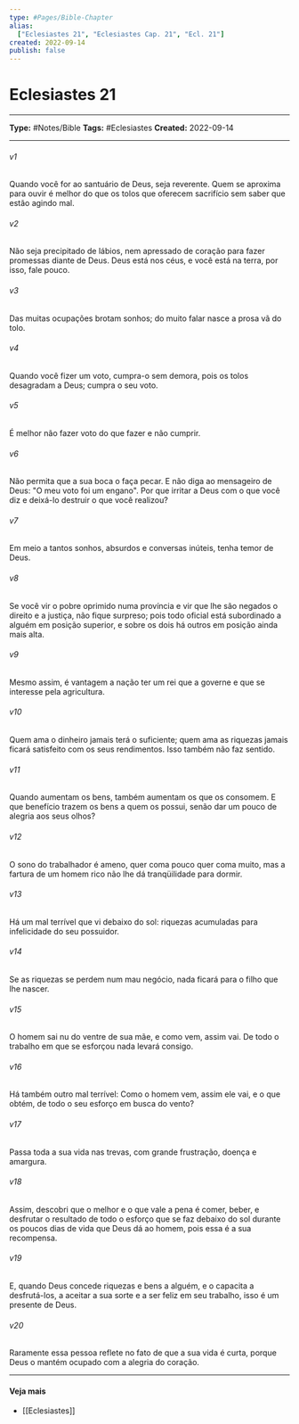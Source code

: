 ```yaml
---
type: #Pages/Bible-Chapter
alias:
  ["Eclesiastes 21", "Eclesiastes Cap. 21", "Ecl. 21"]
created: 2022-09-14
publish: false
---
```


# Eclesiastes 21

---

**Type:** #Notes/Bible
**Tags:** #Eclesiastes
**Created:** 2022-09-14

---

###### v1
Quando você for ao santuário de Deus, seja reverente. Quem se aproxima para ouvir é melhor do que os tolos que oferecem sacrifício sem saber que estão agindo mal.
###### v2
Não seja precipitado de lábios, nem apressado de coração para fazer promessas diante de Deus. Deus está nos céus, e você está na terra, por isso, fale pouco.
###### v3
Das muitas ocupações brotam sonhos; do muito falar nasce a prosa vã do tolo.
###### v4
Quando você fizer um voto, cumpra-o sem demora, pois os tolos desagradam a Deus; cumpra o seu voto.
###### v5
É melhor não fazer voto do que fazer e não cumprir.
###### v6
Não permita que a sua boca o faça pecar. E não diga ao mensageiro de Deus: "O meu voto foi um engano". Por que irritar a Deus com o que você diz e deixá-lo destruir o que você realizou?
###### v7
Em meio a tantos sonhos, absurdos e conversas inúteis, tenha temor de Deus.
###### v8
Se você vir o pobre oprimido numa província e vir que lhe são negados o direito e a justiça, não fique surpreso; pois todo oficial está subordinado a alguém em posição superior, e sobre os dois há outros em posição ainda mais alta.
###### v9
Mesmo assim, é vantagem a nação ter um rei que a governe e que se interesse pela agricultura.
###### v10
Quem ama o dinheiro jamais terá o suficiente; quem ama as riquezas jamais ficará satisfeito com os seus rendimentos. Isso também não faz sentido.
###### v11
Quando aumentam os bens, também aumentam os que os consomem. E que benefício trazem os bens a quem os possui, senão dar um pouco de alegria aos seus olhos?
###### v12
O sono do trabalhador é ameno, quer coma pouco quer coma muito, mas a fartura de um homem rico não lhe dá tranqüilidade para dormir.
###### v13
Há um mal terrível que vi debaixo do sol: riquezas acumuladas para infelicidade do seu possuidor.
###### v14
Se as riquezas se perdem num mau negócio, nada ficará para o filho que lhe nascer.
###### v15
O homem sai nu do ventre de sua mãe, e como vem, assim vai. De todo o trabalho em que se esforçou nada levará consigo.
###### v16
Há também outro mal terrível: Como o homem vem, assim ele vai, e o que obtém, de todo o seu esforço em busca do vento?
###### v17
Passa toda a sua vida nas trevas, com grande frustração, doença e amargura.
###### v18
Assim, descobri que o melhor e o que vale a pena é comer, beber, e desfrutar o resultado de todo o esforço que se faz debaixo do sol durante os poucos dias de vida que Deus dá ao homem, pois essa é a sua recompensa.
###### v19
E, quando Deus concede riquezas e bens a alguém, e o capacita a desfrutá-los, a aceitar a sua sorte e a ser feliz em seu trabalho, isso é um presente de Deus.
###### v20
Raramente essa pessoa reflete no fato de que a sua vida é curta, porque Deus o mantém ocupado com a alegria do coração.


---

#### Veja mais

- [[Eclesiastes]]
